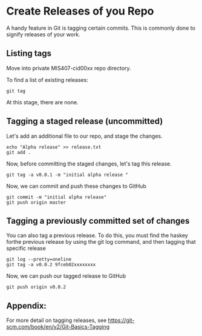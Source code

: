 # Create Releases of you Repo

A handy feature in Git is tagging certain commits. This is commonly done to signify releases of your work.

## Listing tags

Move into private MIS407-cid00xx repo directory.

To find a list of existing releases:
```
git tag
```
At this stage, there are none.

## Tagging a staged release (uncommitted)

Let's add an additional file to our repo, and stage the changes.

```
echo "Alpha release" >> release.txt
git add .
```

Now, before committing the staged changes, let's tag this release.

```
git tag -a v0.0.1 -m "initial alpha release "
```

Now, we can commit and push these changes to GitHub

```
git commit -m "initial alpha release"
git push origin master
```
## Tagging a previously committed set of changes

You can also tag a previous release. To do this, you must find the haskey forthe previous release by using the git log command, and then tagging that specific release
```
git log --pretty=oneline
git tag -a v0.0.2 9fceb02xxxxxxxx
```

Now, we can push our tagged release to GitHub
```
git push origin v0.0.2
```


## Appendix:
For more detail on tagging releases, see https://git-scm.com/book/en/v2/Git-Basics-Tagging
